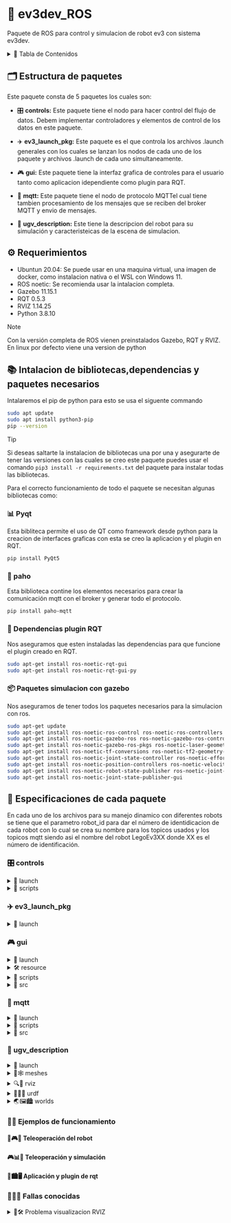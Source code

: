 # 🤖 ev3dev_ROS
Paquete de ROS para control y simulacion de robot ev3 con sistema ev3dev.


<details>
    <summary>📖 Tabla de Contenidos</summary>

---
- [🤖 ev3dev\_ROS](#-ev3dev_ros)
  - [🗂️ Estructura de paquetes](#️-estructura-de-paquetes)
  - [⚙️ Requerimientos](#️-requerimientos)
  - [📚 Intalacion de bibliotecas,dependencias y paquetes necesarios](#-intalacion-de-bibliotecasdependencias-y-paquetes-necesarios)
    - [📊 Pyqt](#-pyqt)
    - [📡 paho](#-paho)
    - [🔗 Dependencias plugin RQT](#-dependencias-plugin-rqt)
    - [📦 Paquetes simulacion con gazebo](#-paquetes-simulacion-con-gazebo)
  - [📝 Especificaciones de cada paquete](#-especificaciones-de-cada-paquete)
    - [🎛️ controls](#️-controls)
      - [🕹️ controls\_simulation.launch](#️-controls_simulationlaunch)
      - [🎮 controls.launch](#-controlslaunch)
      - [🎚️ controller.py](#️-controllerpy)
      - [🎯 forward\_kinematic.py](#-forward_kinematicpy)
      - [🔄 inverse\_kinematic.py](#-inverse_kinematicpy)
    - [✈️ ev3\_launch\_pkg](#️-ev3_launch_pkg)
      - [🎮🤖🏎️ ev3\_teleop\_simulate.launch](#️-ev3_teleop_simulatelaunch)
      - [🎮🤖 ev3\_teleop.launch](#-ev3_teleoplaunch)
    - [🎮 gui](#-gui)
      - [🎨🧩🖥️🚀 gui\_rqt.launch](#️-gui_rqtlaunch)
      - [🎨🖥️🚀 gui.launch](#️-guilaunch)
      - [🎨🔌🖥️🚀 rqt\_plugin.launch](#️-rqt_pluginlaunch)
      - [🎨🖥️🌄 gui\_diff\_control.perspective](#️-gui_diff_controlperspective)
      - [🔧🎨🖥️🚀 rqt\_control\_gui\_pligin.xml](#️-rqt_control_gui_pliginxml)
      - [📱app.py](#apppy)
      - [🖥️🔌📱 rqt\_app.py](#️-rqt_apppy)
    - [📨 mqtt](#-mqtt)
      - [🗣️👂🏼delegate.py](#️delegatepy)
      - [🌐📡✉️  mqtt\_remote\_method\_calls.py](#️--mqtt_remote_method_callspy)
    - [🚗 ugv\_description](#-ugv_description)
      - [🏗️⚖️ simple\_diff\_robot\_gazebo.xacro](#️️-simple_diff_robot_gazeboxacro)
      - [🤖🩻⚙️ simple\_diff\_robot\_urdf.xacro](#️-simple_diff_robot_urdfxacro)
    - [📌🎯 Ejemplos de funcionamiento](#-ejemplos-de-funcionamiento)
      - [📡🎮🤖 Teleoperación del robot](#-teleoperación-del-robot)
      - [🎮📊🤖 Teleoperación y simulación](#-teleoperación-y-simulación)
      - [🧩🏙️🖥️ Aplicación y plugin de rqt](#️️-aplicación-y-plugin-de-rqt)
    - [🚨🐞💥 Fallas conocidas](#-fallas-conocidas)
</details>

## 🗂️ Estructura de paquetes
Este paquete consta de 5 paquetes los cuales son:

- 🎛️ **controls:** Este paquete tiene el nodo para hacer control del flujo de datos. Debem implementar controladores y elementos de control de los datos en este paquete.

- ✈️ **ev3_launch_pkg:** Este paquete es el que controla los archivos .launch generales con los cuales se lanzan los nodos de cada uno de los paquete y archivos .launch de cada uno simultaneamente.

- 🎮 **gui:** Este paquete tiene la interfaz grafica de controles para el usuario tanto como aplicacion idependiente como plugin para RQT.

- 📨 **mqtt:** Este paquete tiene el nodo de protocolo MQTTel cual tiene tambien procesamiento de los mensajes que se reciben del broker MQTT y envio de mensajes.

- 🚗 **ugv_description:** Este tiene la descripcion del robot para su simulación y caracteristeicas de la escena de simulacion.

## ⚙️ Requerimientos

- Ubuntun 20.04: Se puede usar en una maquina virtual, una imagen de docker, como instalacion nativa o el WSL con Windows 11.
- ROS noetic: Se recomienda usar la intalacion completa.
- Gazebo 11.15.1
- RQT 0.5.3
- RVIZ 1.14.25
- Python 3.8.10

> [!NOTE]
> Con la versión completa de ROS vienen preinstalados Gazebo, RQT y RVIZ. En linux por defecto viene una version de python

## 📚 Intalacion de bibliotecas,dependencias y paquetes necesarios

Intalaremos el pip de python para esto se usa el siguente commando 

```sh
sudo apt update
sudo apt install python3-pip
pip --version
``` 

> [!TIP]
> Si deseas saltarte la instalacion de bibliotecas una por una y asegurarte de tener las versiones con las cuales se creo este paquete puedes usar el comando ```pip3 install -r requirements.txt``` del paquete para instalar todas las bibliotecas.

Para el correcto funcionamiento de todo el paquete se necesitan algunas bibliotecas como:

### 📊 Pyqt
Esta bibliteca permite el uso de QT como framework desde python para la creacion de interfaces graficas con esta se creo la aplicacion y el plugin en RQT.

```sh
pip install PyQt5
```

### 📡 paho 
Esta biblioteca contine los elementos necesarios para crear la comunicación mqtt con el broker y generar todo el protocolo.

```sh
pip install paho-mqtt
```

### 🔗 Dependencias plugin RQT
Nos aseguramos que esten instaladas las dependencias para que funcione el plugin creado en RQT.

```sh
sudo apt-get install ros-noetic-rqt-gui
sudo apt-get install ros-noetic-rqt-gui-py
```

### 📦 Paquetes simulacion con gazebo
Nos aseguramos de tener todos los paquetes necesarios para la simulacion con ros.

```sh
sudo apt-get update
sudo apt-get install ros-noetic-ros-control ros-noetic-ros-controllers ros-noetic-gazebo-msgs
sudo apt-get install ros-noetic-gazebo-ros ros-noetic-gazebo-ros-control
sudo apt-get install ros-noetic-gazebo-ros-pkgs ros-noetic-laser-geometry
sudo apt-get install ros-noetic-tf-conversions ros-noetic-tf2-geometry-msgs
sudo apt-get install ros-noetic-joint-state-controller ros-noetic-effort-controllers
sudo apt-get install ros-noetic-position-controllers ros-noetic-velocity-controllers
sudo apt-get install ros-noetic-robot-state-publisher ros-noetic-joint-state-publisher
sudo apt-get install ros-noetic-joint-state-publisher-gui
```

## 📝 Especificaciones de cada paquete

En cada uno de los archivos para su manejo dinamico con diferentes robots se tiene que el parametro robot_id para dar el número de identidicacion de cada robot con lo cual se crea su nombre para los topicos usados y los topicos mqtt siendo asi el nombre del robot LegoEv3XX donde XX es el número de identificación.

### 🎛️ controls

<details>
    <summary>🚀 launch</summary>

#### 🕹️ controls_simulation.launch

En este se lanza el nodo de forward_kinematic el cual le da a la simulación de gazebo los parametros de velocidades del robot y el nodo de controller para recibir los mensajes de velocidades de ruedas del robot de la interfaz y mandarlas al nodo mqtt.

#### 🎮 controls.launch

Este lanza todos los nodo de control.
</details>

<details>
    <summary>📄 scripts</summary>

#### 🎚️ controller.py
En este nodo se puede hacer control de los valores y parametros ingresados a la interfaz y procesasarlos antes de mandarlos al robot

<table border="1" align="center">
  <tr>
    <th>Subscribe</th>
    <th>Publica</th>
  </tr>
  <tr>
    <td>LegoEv3XX/drive_control</td>
    <td>LegoEv3XX/wheels_vel</td>
  </tr>
  <tr>
    <td>LegoEv3XX/drive_control/vel_control</td>
    <td>LegoEv3XX/command</td>
  </tr>
  <tr>
    <td>LegoEv3XX/command_control</td>
    <td></td>
  </tr>
</table>

#### 🎯 forward_kinematic.py

Usando la cinematica directa del robot permite encontrar el valor de sus valocidades lineal y angular apartir de la velocidad de las ruedas. /odom_kinematic se puede ver la pose del robot y velocidades mientras que en /cmd_vel_kinematic solo las velocidades.

<table border="1" align="center">
  <tr>
    <th>Subscribe</th>
    <th>Publica</th>
  </tr>
  <tr>
    <td>LegoEv3XX/wheels_vel</td>
    <td>LegoEv3XX/odom_kinematic</td>
  </tr>
  <tr>
    <td></td>
    <td>LegoEv3XX/cmd_vel_kinematic</td>
  </tr>

</table>

#### 🔄 inverse_kinematic.py

Usando la cinematica inversa del robot permite encontrar el valor de la velocidad de cada rueda apartir de la velocidad lineal y angular que tiene. 

<table border="1" align="center">
  <tr>
    <th>Subscribe</th>
    <th>Publica</th>
  </tr>
  <tr>
    <td>LegoEv3XX/cmd_vel</td>
    <td>LegoEv3XX/wheels_vel_kinematic</td>
  </tr>
  <tr>
    <td>LegoEv3XX/odom</td>
    <td></td>
  </tr>

</table>

</details>


### ✈️ ev3_launch_pkg

<details>
    <summary>🚀 launch</summary>
Este paquete solo tiene archivos launch para lanzar de forma simultanea todos los nodos para el funcionamiento del paquete.

#### 🎮🤖🏎️ ev3_teleop_simulate.launch
Lanza todos los nodos incluyendo los de simulacion del robot adicionalmente aca se tiene la asignacion el aparametro robot_id.

#### 🎮🤖 ev3_teleop.launch
Lanza los nodos necesarios para teleoperar el robot y asigna el parametro de robot_id.

</details>

### 🎮 gui

<details>
    <summary>🚀 launch</summary>

#### 🎨🧩🖥️🚀 gui_rqt.launch
Lanza el nodo del plugin de rqt en una ventana solo en donde solo se ve la interfaz grafica creada.

#### 🎨🖥️🚀 gui.launch
Lanza el nodo como una aplicacion de PyQT independiende.

#### 🎨🔌🖥️🚀 rqt_plugin.launch
Lanza el nodo de rqt y carga la perspectiva con el plugin de rqt creado.

</details>

<details>
    <summary>🛠️ resource</summary>

#### 🎨🖥️🌄 gui_diff_control.perspective
Es el archivo donde se tiene la perspectiva del plugin para no tener que cargarlo cuando se inicia rqt.

#### 🔧🎨🖥️🚀 rqt_control_gui_pligin.xml
Es el archivo que carga el plugin a rqt para poder usarlo en el junto a detalles como el nombre de presentacion de este en la interfaz y el icono de este.

</details>

<details>
    <summary>📄 scripts</summary>

#### 📱app.py
Crea la ventna principal para el funcionamiento de la interfaz como aplicacion e importa todos los elementos de la GUI.

#### 🖥️🔌📱 rqt_app.py
Carga el plugin para funcionar en la ventana de rqt


</details>

<details>
    <summary>💾 src</summary>

En esta carpeta se tiene todos los elementos de la gui para su fucnionamiento.

- 🎮🔧 **controls:** Estan los archivos para el control de elementos como botones y teclas. Además de el conversor de unidades para pasar de rpm a rad/s. En estos estan los topicos para el control del robot tanto en ```keys.py``` y ```buttons.py```.


<table border="1" align="center">
  <tr>
    <th>Subscribe</th>
    <th>Publica</th>
  </tr>
  <tr>
    <td>LegoEv3XX/gyro_sensor</td>
    <td>LegoEv3XX/drive_control</td>
  </tr>
  <tr>
    <td></td>
    <td>LegoEv3XX/vel_control</td>
  </tr>
  <tr>
    <td></td>
    <td>    LegoEv3XX/command_control</td>
  </tr>
</table>

- 🪄🖌️🎨 **styles:** Esta el archivo que genera los estilos para los elementos de la intefaz como: frame, botones, entradas de texto, etiquetas de texto y layouts.

- 🎆🖼️🏙️ **views:** Estan los archivos que controlan los elementos que se veran como los frames y menus junto a la estructura de estos.

- 🖼️🖥️🔧 **gui.py:** Tiene las clases de creacion de ventana de visualizacion para la aplicacion independiente y widget para el plugin usado en rqt.

- 🔧🧩🛠️ **rqt_plugin.py** Tiene la clase para la definición grafica de los elementos graficos y logicos del plugin.

</details>

### 📨 mqtt

<details>
    <summary>🚀 launch</summary>
Tiene el archivo lanzador para el nodo de mqtt.
</details>

<details>
    <summary>📄 scripts</summary>
Tiene el archivo para crear la conexión con el broker mqtt, la asignacion del delegado de mensajes entrantes que se usa junto a la tranforamacion de los mensajes recibidos por la interfaz a formato jason para su publicacion en el broker. Transformacion de unidades usadas en ros (rad/s) a las usadas por el robot (rpm) en los mensajes mandados.

<table border="1" align="center">
  <tr>
    <th>Subscribe</th>
    <th>Publica</th>
  </tr>
  <tr>
    <td>LegoEv3XX/wheels_vel</td>
    <td>LegoEv3XX/mqtt_message</td>
  </tr>
  <tr>
    <td>LegoEv3XX/command</td>
    <td>LegoEv3XX/gyro_sensor</td>
  </tr>
</table>

</details>


<details>
    <summary>💾 src</summary>

#### 🗣️👂🏼delegate.py
Tiene la clase que se le delegan los mensajes entrantes las funciones de esta clase son los comandos recibidos de los mensajes mqtt y la lista de parametros que son los parametros de cada función.

#### 🌐📡✉️  mqtt_remote_method_calls.py
Tiene los elementos del protocolo mqtt, la creacion de los topicos de suscripcion y publicación en el broker mqtt, comportamientos de conexión, publicacion y suscipción.

</details>

### 🚗 ugv_description
<!--details>
    <summary>🛠️⚙️🧰 config</summary>
</details-->

<details>
    <summary>🚀 launch</summary>
En el archivo de lanzamiento se especifica el lanzamiento de gazebo, del modelo del robot a usar junto a su posición con respecto al marco global, la definicion del mundo usado, lanzamiento de nodo de estado del robot y de riviz con la configuración previamente guardada de este.
</details>

<details>
    <summary>🧵🕸️ meshes</summary>
En esta carpeta se tienen los archivos de las mallas usadas para los modelos visuales del chasis del robot y las ruedas. En la carpeta collada y wavefront estan los archivos en su formato correspondiente (.dae y .obj)

</details>

<details>
    <summary>🔍🧰 rviz</summary>
Se tiene el archivo con la configuración de rviz para no tener que configurarlo manualmente con TF y robot model y el frame de odom.
</details>

<!--details>
    <summary>📄 scripts</summary>
</details-->

<details>
    <summary>🤖🩻🦴 urdf</summary>

#### 🏗️⚖️ simple_diff_robot_gazebo.xacro
En este archivo se define el nombre del robot para gazebo, se dan las propiedades fisicas para los eslabones del robot y se improta el plugin de gazebo para robots diferenciales definiendo fuente de odometria, topicos de odometria y comandos, tranformaciones de las ruedas, ruedas, diametros de ruedas, trocha del robot, torque y aceleración de las ruedas.

#### 🤖🩻⚙️ simple_diff_robot_urdf.xacro
En este archivo se define la configuración del robot, definición visual, de colición e inercia de cada parte del robot, relación entre eslabones y tipos de uniones.
</details>

<details>
    <summary>🌏🖼️🏙️ worlds</summary>
Se tiene el archivo de configuración del mundo del robot como condiciones de iluminación de la escena, modelo del mundo, motor de fisica y propiedades de este. 
</details>

### 📌🎯 Ejemplos de funcionamiento



#### 📡🎮🤖 Teleoperación del robot

#### 🎮📊🤖 Teleoperación y simulación

#### 🧩🏙️🖥️ Aplicación y plugin de rqt


### 🚨🐞💥 Fallas conocidas

<details>
    <summary>🧰🛠️ Problema visualizacion RVIZ</summary>
Si usas un ubuntu nativo o por maquina virtual rviz no deberia presentar problemas de visualización como si  lo hace el wls en windows. Esto se debe a que no se esta usando OpenGL para renderizar o tenga un conflicto con los drivers del computador. Para solucionar esto sigue los siguientes pasos:

1. Verifica tener OpenGL habilitado en caso de no aparecer nada instala lo y reinicia la simulación.
  ```sh
  glxinfo | grep "OpenGL"
  ```

  ```sh
  sudo apt update
  sudo apt install mesa-utils
  glxinfo | grep "OpenGL" #renderer string muestra la funte para renderizar debe aparecer tu tarjeta grafica
  ```
2.  Si aun presentas el problema puede ser una incompatibilidad de drivers dentro del wls para esto prueba forzando el renderizado por cpu.
  ```
  LIBGL_ALWAYS_SOFTWARE=1 rviz
  ```
3. Con eso se abrira una nueva escena en rviz usando el boton "add" agregando "TF" y ""RobotModel" y en fixed frame "odom".
4. Si con el paso anterior se resolvio el problema recomiendo que guardes la configuracion en el ~/.bashrc o ~/.zshrc
  ```sh
  cd ~
  nano ~/.bashrc #  ~/.zshrc en caso de que uses Zsh
  ```
  ```sh
  #Al final del archivo guarda la configuracion
  export LIBGL_ALWAYS_SOFTWARE=1
  ```
  ```sh
  #Aplica los cambios
  source ~/.bashrc  # O ~/.zshrc si usas Zsh
  ```


</details>